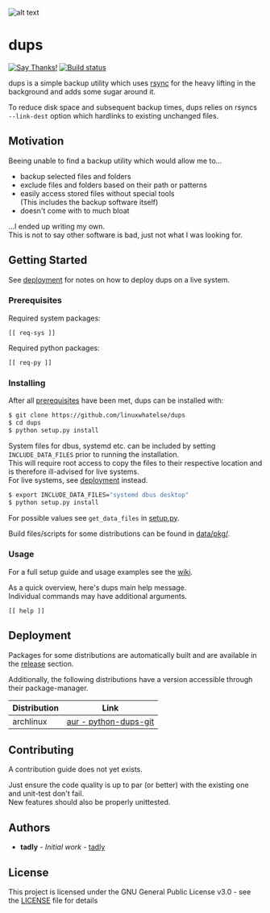 ![alt text](https://user-images.githubusercontent.com/35057858/45991285-60762c80-c0ae-11e8-8db7-2dc024dca7fd.png)

# dups
[![Say Thanks!](https://img.shields.io/badge/say-thanks-e91e63.svg)](https://saythanks.io/to/tadly)
[![Build status](https://ci.appveyor.com/api/projects/status/ia8xtstfs2bkxu8g/branch/master?svg=true)](https://ci.appveyor.com/project/tadly/dups/branch/master)

dups is a simple backup utility which uses [rsync](https://rsync.samba.org/)
for the heavy lifting in the background and adds some sugar around it.  
  
To reduce disk space and subsequent backup times, dups relies on rsyncs
`--link-dest` option which hardlinks to existing unchanged files.


## Motivation
Beeing unable to find a backup utility which would allow me to...
  * backup selected files and folders
  * exclude files and folders based on their path or patterns
  * easily access stored files without special tools  
    (This includes the backup software itself)
  * doesn't come with to much bloat

...I ended up writing my own.  
This is not to say other software is bad, just not what I was
looking for.


## Getting Started
See [deployment](#deployment) for notes on how to deploy dups on a live system.

### Prerequisites
Required system packages:
```
[[ req-sys ]]
```

Required python packages:
```
[[ req-py ]]
```

### Installing
After all [prerequisites](#prerequisites) have been met, dups can be installed
with:
```sh
$ git clone https://github.com/linuxwhatelse/dups
$ cd dups
$ python setup.py install
```

System files for dbus, systemd etc. can be included by setting
`INCLUDE_DATA_FILES` prior to running the installation.  
This will require root access to copy the files to their respective location
and is therefore ill-advised for live systems.  
For live systems, see [deployment](#deployment) instead.
```sh
$ export INCLUDE_DATA_FILES="systemd dbus desktop"
$ python setup.py install
```
For possible values see `get_data_files` in [setup.py](setup.py).  
  
Build files/scripts for some distributions can be found in
[data/pkg/](data/pkg/).

### Usage
For a full setup guide and usage examples see the
[wiki](https://github.com/linuxwhatelse/dups/wiki).

As a quick overview, here's dups main help message.  
Individual commands may have additional arguments.
```
[[ help ]]
```

## Deployment
Packages for some distributions are automatically built and are available in
the [release](https://github.com/linuxwhatelse/dups/releases) section.
  
Additionally, the following distributions have a version accessible through
their package-manager.

| Distribution | Link |
| --- | --- |
| archlinux | [aur - python-dups-git](https://aur.archlinux.org/packages/python-dups-git/) |


## Contributing
A contribution guide does not yet exists.  
  
Just ensure the code quality is up to par (or better) with the existing one
and unit-test don't fail.  
New features should also be properly unittested.


## Authors
* **tadly** - *Initial work* - [tadly](https://github.com/tadly)


## License
This project is licensed under the GNU General Public License v3.0 - see the
[LICENSE](LICENSE) file for details
